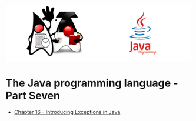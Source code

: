 ![](/assets/javarepologo.png)

# The Java programming language - Part Seven

- [Chapter 16 - Introducing Exceptions in Java](/src/com/irisida/lang/part07/chapter16)
